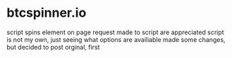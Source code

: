# btcspinner.io
script spins element on page
request made to script are appreciated
script is not my own, just seeing what options are availiable
made some changes, but decided to post orginal, first
